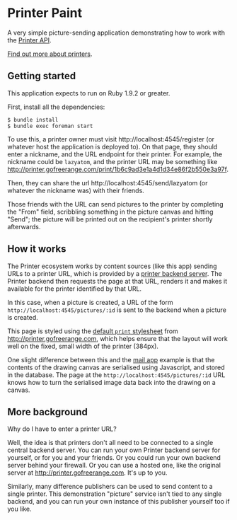 Printer Paint
========

A very simple picture-sending application demonstrating how to work with the [Printer API][api].

[Find out more about printers][project page].

Getting started
---------------

This application expects to run on Ruby 1.9.2 or greater.

First, install all the dependencies:

    $ bundle install
    $ bundle exec foreman start

To use this, a printer owner must visit http://localhost:4545/register (or whatever host the application is deployed to). On that page, they should enter a nickname, and the URL endpoint for their printer. For example, the nickname could be `lazyatom`, and the printer URL may be something like http://printer.gofreerange.com/print/1b6c9ad3e1a4d1d34e86f2b550e3a97f.

Then, they can share the url http://localhost:4545/send/lazyatom (or whatever the nickname was) with their friends.

Those friends with the URL can send pictures to the printer by completing the "From" field, scribbling something in the picture canvas and hitting "Send"; the picture will be printed out on the recipient's printer shortly afterwards.


How it works
------------

The Printer ecosystem works by content sources (like this app) sending URLs to a printer URL, which is provided by a [printer backend server][backend]. The Printer backend then requests the page at that URL, renders it and makes it available for the printer identified by that URL.

In this case, when a picture is created, a URL of the form `http://localhost:4545/pictures/:id` is sent to the backend when a picture is created.

This page is styled using the [default `print` stylesheet](http://printer.gofreerange.com/stylesheets/print.css) from http://printer.gofreerange.com, which helps ensure that the layout will work well on the fixed, small width of the printer (384px).

One slight difference between this and the [mail app][] example is that the contents of the drawing canvas are serialised using Javascript, and stored in the database. The page at the `http://localhost:4545/pictures/:id` URL knows how to turn the serialised image data back into the drawing on a canvas.


More background
---------------

Why do I have to enter a printer URL?

Well, the idea is that printers don't all need to be connected to a single central backend server. You can run your own Printer backend server for yourself, or for you and your friends. Or you could run your own backend server behind your firewall. Or you can use a hosted one, like the original server at http://printer.gofreerange.com. It's up to you.

Similarly, many difference publishers can be used to send content to a single printer. This demonstration "picture" service isn't tied to any single backend, and you can run your own instance of this publisher yourself too if you like.

[project page]: https://gofreerange.com/printer
[mail app]: https://github.com/freerange/printer-mail
[backend]: https://github.com/freerange/printer
[api]: https://github.com/freerange/printer/wiki/API